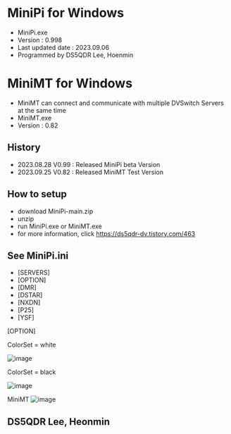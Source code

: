 # MiniPi for Windows 
- MiniPi.exe
- Version : 0.998
- Last updated date : 2023.09.06
- Programmed by DS5QDR Lee, Hoenmin

# MiniMT for Windows
- MiniMT can connect and communicate with multiple DVSwitch Servers at the same time
- MiniMT.exe
- Version : 0.82 

## History
- 2023.08.28 V0.99 : Released MiniPi beta Version
- 2023.09.25 V0.82 : Released MiniMT Test Version

## How to setup
- download MiniPi-main.zip
- unzip
- run MiniPi.exe or MiniMT.exe
- for more information, click https://ds5qdr-dv.tistory.com/463

## See MiniPi.ini
- [SERVERS]
- [OPTION]
- [DMR]
- [DSTAR]
- [NXDN]
- [P25]
- [YSF]

[OPTION]

ColorSet = white

![image](https://github.com/ds5qdr/MiniPi/assets/64110724/647c2a76-8fba-4ecf-8407-1e569f3a14be)

ColorSet = black

![image](https://github.com/ds5qdr/MiniPi/assets/64110724/55079379-9bc5-4224-bc3f-1648747094a1)

MiniMT
![image](https://github.com/ds5qdr/MiniPi/assets/64110724/b2b41438-300f-4600-a7f5-6a2fd620a160)

## DS5QDR Lee, Heonmin
